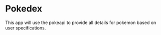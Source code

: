 # Pokedex

This app will use the pokeapi to provide all details for pokemon based on user specifications.
